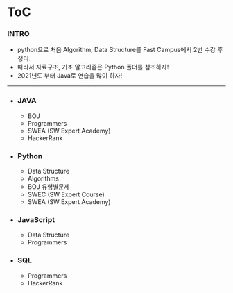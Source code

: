 # ToC

### INTRO

- python으로 처음 Algorithm, Data Structure를 Fast Campus에서 2번 수강 후 정리.
- 따라서 자료구조, 기초 알고리즘은 Python 폴더를 참조하자!
- 2021년도 부터 Java로 연습을 많이 하자!

---

- ### JAVA
  
    - BOJ
    - Programmers
    - SWEA (SW Expert Academy) 
    - HackerRank



- ### Python

    - Data Structure
    - Algorithms 
    - BOJ 유형별문제
    - SWEC (SW Expert Course)
    - SWEA (SW Expert Academy) 

      

- ###  JavaScript

    - Data Structure
    - Programmers 
    
    


- ### SQL

    - Programmers 
    - HackerRank